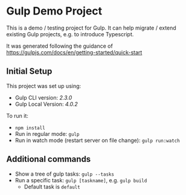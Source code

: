 # Gulp Demo Project

This is a demo / testing project for Gulp. It can help migrate / extend existing Gulp projects,
e.g. to introduce Typescript.

It was generated following the guidance of <https://gulpjs.com/docs/en/getting-started/quick-start>

## Initial Setup

This project was set up using:

- Gulp CLI version: *2.3.0*
- Gulp Local Version: *4.0.2*

To run it:

- `npm install`
- Run in regular mode: `gulp`
- Run in watch mode (restart server on file change): `gulp run:watch`

## Additional commands

- Show a tree of gulp tasks: `gulp --tasks`
- Run a specific task: `gulp [taskname]`, e.g. `gulp build`
  - Default task is `default`
  